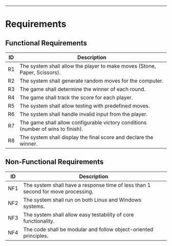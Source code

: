 
---

# Requirements  

## Functional Requirements  

| ID   | Description |
|------|-------------|
| R1   | The system shall allow the player to make moves (Stone, Paper, Scissors). |  
| R2   | The system shall generate random moves for the computer. |  
| R3   | The game shall determine the winner of each round. |  
| R4   | The game shall track the score for each player. |  
| R5   | The system shall allow testing with predefined moves. |  
| R6   | The system shall handle invalid input from the player. |  
| R7   | The game shall allow configurable victory conditions (number of wins to finish). |  
| R8   | The system shall display the final score and declare the winner. |  

## Non-Functional Requirements  

| ID   | Description |  
|------|-------------|  
| NF1  | The system shall have a response time of less than 1 second for move processing. |  
| NF2  | The system shall run on both Linux and Windows systems. |  
| NF3  | The system shall allow easy testability of core functionality. |  
| NF4  | The code shall be modular and follow object-oriented principles. |  